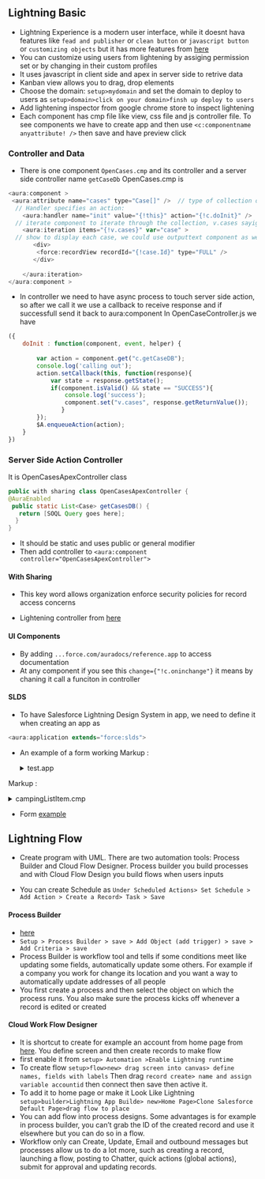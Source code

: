 ## Lightning Basic
* Lightning Experience is a modern user interface, while it doesnt hava features like `fead and publisher` or `clean button` or `javascript button` or `customizing objects` but it has more features from [here](https://trailhead.salesforce.com/modules/lex_migration_introduction/units/lex_migration_introduction_rightforme) 
* You can customize using users from lightening by assiging permission set or by changing in their custom profiles 
* It uses javascript in client side and apex in server side to retrive data
* Kanban view allows you to drag, drop elements 
* Choose the domain: `setup>mydomain` and set the domain to deploy to users as `setup>domain>click on your domain>finsh up deploy to users`
* Add lightening inspector from google chrome store to inspect lightening 
* Each component has cmp file like view, css file and js controller file. To see components we have to create app and then use `<c:componentname anyattribute! />` then save and have preview click
### Controller and Data
* There is one component `OpenCases.cmp` and its controller and a server side controller name `getCaseDb`
OpenCases.cmp is
```javascript
<aura:component >
 <aura:attribute name="cases" type="Case[]" />  // type of collection of case records     
  // Handler specifies an action:
    <aura:handler name="init" value="{!this}" action="{!c.doInit}" />  
  // iterate component to iterate through the collection, v.cases sayign get data from above and assign a variable name for each case as 
    <aura:iteration items="{!v.cases}" var="case" >
  // show to display each case, we could use outputtext component as well. here each record is a variable from our iteration 
       <div>
        <force:recordView recordId="{!case.Id}" type="FULL" /> 
       </div>
        
    </aura:iteration>
</aura:component >
```
* In controller we need to have async process to touch server side action, so after we call it we use a callback to receive response and if successfull send it back to aura:component 
In OpenCaseController.js we have 
```javascript
({
	doInit : function(component, event, helper) {
	
        var action = component.get("c.getCaseDB");
        console.log('calling out');
        action.setCallback(this, function(response){
            var state = response.getState();
            if(component.isValid() && state == "SUCCESS"){
                console.log('success');
                component.set("v.cases", response.getReturnValue());
               }
        });
        $A.enqueueAction(action);
	}
})
```

### Server Side Action Controller
It is OpenCasesApexController class
```java
public with sharing class OpenCasesApexController {
@AuraEnabled
 public static List<Case> getCasesDB() {
   return [SOQL Query goes here];
  }
}
```
* It should be static and uses public or general modifier
* Then add controller to `<aura:component  controller="OpenCasesApexController">`

#### With Sharing
* This key word allows organization enforce security policies for record access concerns

* Lightening controller from [here](https://trailhead.salesforce.com/modules/lex_dev_lc_basics/units/lex_dev_lc_basics_controllers)
#### UI Components
* By adding `...force.com/auradocs/reference.app` to access documentation
* At any component if you see this `change={"!c.oninchange"}` it means by chaning it call a funciton in controller 

#### SLDS 
* To have Salesforce Lightning Design System in app, we need to define it when creating an app as
```javascript
<aura:application extends="force:slds">
```
* An example of a form working 
Markup : <details>
           <summary>test.app</summary>
	
	```java
	 <aura:application extends="force:slds" >
            <c:campingListItem />
         </aura:application> 
   </details>

Markup : <details>
            <summary>campingListItem.cmp</summary>
	
	 ```<aura:component >
	<!-- PAGE HEADER -->
    <lightning:layout class="slds-page-header slds-page-header--object-home">
        <lightning:layoutItem >
            <lightning:icon iconName="standard:scan_card" alternativeText="My Expenses"/>
        </lightning:layoutItem>
        <lightning:layoutItem padding="horizontal-small">
            <div class="page-section page-header">
                <h1 class="slds-text-heading--label">Expenses</h1>
                <h2 class="slds-text-heading--medium">My Expenses</h2>
            </div>
        </lightning:layoutItem>
    </lightning:layout>
    <!-- / PAGE HEADER -->
    <aura:attribute name="items" type="Camping_Item__c[]"/>
     <aura:attribute name="newItem" type="Camping_Item__c" default="{ 'sobjectType': 'Camping_Item__c',
                        'Quantity__c': 0, 'Price__c': 0  }" />                                                   
       <!-- CREATE NEW EXPENSE FORM -->
        <form class="slds-form--stacked">          
            <lightning:input aura:id="expenseform" label="Expense Name"
                             name="expensename"
                             value="{!v.newItem.Name}"
                             required="true"/> 
             <lightning:input aura:id="expenseform" label="Expense Name"
                             name="expensename"
                             value="{!v.newItem.Quantity__c}"
                             step="1" 
                             required="true"/>
             <lightning:input aura:id="expenseform" label="Expense Name"
                             name="expensename"
                             value="{!v.newItem.Price__c}"
                             required="true"/>
             <lightning:input aura:id="expenseform" label="Expense Name"
                             name="expensename"
                             value="{!v.newItem.Packed__c}"
                             required="true"/>
           
            <lightning:button label="Create Expense" 
                              class="slds-m-top--medium"
                              variant="brand"
                              onclick="{!c.clickCreateItem}"/>
        </form>
        <!-- / CREATE NEW EXPENSE FORM -->   
     <aura:attribute name="item" type="Camping_Item__c" default="{'sObjectType':'Camping_Item__c',
                                                                'Quantity__c':10,
                                                                'Price__c':100,
                                                                'Packed__c':false}"/> 
    
    <p>Price:
        <ui:outputCurrency value="{!v.item.price__c}"/>
    </p>
     <lightning:formattedNumber value="{!v.item.price__c }" style="currency"/>
     <lightning:formattedNumber value="{!v.item.Quantity__c}" />
     <lightning:input type="toggle"                            
                         label="Packed"                           
                         name="Packed"                         
                         checked="{!v.item.Packed__c}" /> 
    <lightning:button label="Packed!" onclick="{!c.packItem}"/>
     </aura:component>	 
      ````
</details>
  
  
	 
* Form [example](https://trailhead.salesforce.com/modules/lex_dev_lc_basics/units/lex_dev_lc_basics_forms)

## Lightning Flow
* Create program with UML. There are two automation tools: Process Builder and Cloud Flow Designer. Process builder you build processes and with Cloud Flow Design you build flows when users inputs

* You can create Schedule as `Under Scheduled Actions> Set Schedule > Add Action > Create a Record> Task > Save`
#### Process Builder
* [here](https://trailhead.salesforce.com/modules/business_process_automation/units/process_builder)
* `Setup > Process Builder > save > Add Object (add trigger) > save >  Add Criteria > save` 
* Process Builder is workflow tool and tells if some conditions meet like updating some fields, automatically update some others. For example if a company you work for change its location and you want a way to automatically update addresses of all people
* You first create a process and then select the object on which the process runs. You also make sure the process kicks off whenever a record is edited or created

#### Cloud Work Flow Designer
* It is shortcut to create for example an account from home page from [here](https://trailhead.salesforce.com/modules/business_process_automation/units/flow). You define screen and then create records to make flow
* first enable it from `setup> Automation >Enable Lightning runtime`
* To create flow `setup>flow>new> drag screen into canvas> define names, fields with labels` Then drag `record create> name and assign variable accountid` then connect then save then active it.
* To add it to home page or make it Look Like Lightning `setup>builder>Lightning App Builde> new>Home Page>Clone Salesforce Default Page>drag flow to place`
* You can add flow into process designs. Some advantages is for example in process builder, you can’t grab the ID of the created record and use it elsewhere but you can do so in a flow.
* Workflow only can Create, Update, Email and outbound messages but processes allow us to do a lot more, such as creating a record, launching a flow, posting to Chatter, quick actions (global actions), submit for approval and updating records.
